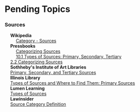 # Pending Topics

### Sources
&emsp; **Wikipedia** <br/>
&emsp; &emsp; [Category - Sources](https://en.wikipedia.org/wiki/Category:Sources) <br/>
&emsp; **Pressbooks** <br/>
&emsp; &emsp; [Categorizing Sources](https://ohiostate.pressbooks.pub/choosingsources/chapter/categorizing-sources/) <br/>
&emsp; &emsp; [10.1 Types of Sources: Primary, Secondary, Tertiary](https://pressbooks.ulib.csuohio.edu/csu-fyw-rhetoric/chapter/types-of-sources-primary-secondary-tertiary/) <br/>
&emsp; [2.2 Categorizing Sources](https://pressbooks.bccampus.ca/professionalcomms/chapter/2-2-categorizing-sources/) <br/>
&emsp; **Sothheby's Institute of Art Libraries** <br/>
&emsp; [Primary, Secondary, and Tertiary Sources](https://sia.libguides.com/c.php?g=521408) <br/>
&emsp; **Illinois Library** <br/>
&emsp; [Types of Sources and Where to Find Them: Primary Sources](https://www.library.illinois.edu/hpnl/tutorials/primary-sources/) <br/>
&emsp; **Lumen Learning** <br/>
&emsp; [Types of Sources](https://courses.lumenlearning.com/suny-esc-introtocollegereadingandwriting/chapter/finding-sources/) <br/>
&emsp; **Lawinsider** <br/>
&emsp; [Source Category Definition](https://www.lawinsider.com/dictionary/source-category) <br/>

&emsp; []() <br/>
&emsp; []() <br/>
&emsp; []() <br/>
&emsp; []() <br/>
&emsp; []() <br/>
&emsp; []() <br/>
&emsp; []() <br/>
